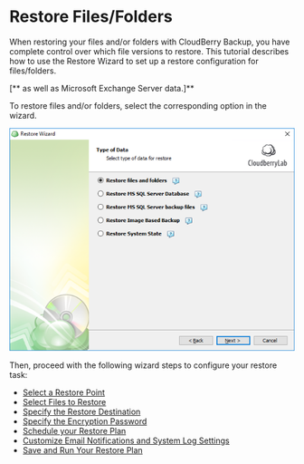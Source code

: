 # Restore Files/Folders

When restoring your files and/or folders with CloudBerry Backup, you have complete control over which file versions to restore. This tutorial describes how to use the Restore Wizard to set up a restore configuration for files/folders.

\[** as well as Microsoft Exchange Server data.\]**

To restore files and/or folders, select the corresponding option in the wizard.

![](../../../.gitbook/assets/restore-select-data-type-03-files-folders.png)

Then, proceed with the following wizard steps to configure your restore task:

* [Select a Restore Point](select-restore-point.md)
* [Select Files to Restore](select-files-to-restore.md)
* [Specify the Restore Destination](specify-restore-destination.md)
* [Specify the Encryption Password](https://github.com/robertzakiev/gitbook/tree/703d9f96af3546d5a85e17cd24df8e3834d130e4/chapter1/step-3-choose-data-to-restore/31-restore-filesfolders-or-ms-exchange-data/314-specify-the-encryption-password.md)
* [Schedule your Restore Plan](https://github.com/robertzakiev/gitbook/tree/703d9f96af3546d5a85e17cd24df8e3834d130e4/chapter1/step-3-choose-data-to-restore/31-restore-filesfolders-or-ms-exchange-data/315-schedule-your-restore-plan.md)
* [Customize Email Notifications and System Log Settings](https://github.com/robertzakiev/gitbook/tree/703d9f96af3546d5a85e17cd24df8e3834d130e4/chapter1/step-3-choose-data-to-restore/31-restore-filesfolders-or-ms-exchange-data/316-customize-email-notifications-and-system-log-settings.md)
* [Save and Run Your Restore Plan](https://github.com/robertzakiev/gitbook/tree/703d9f96af3546d5a85e17cd24df8e3834d130e4/chapter1/step-3-choose-data-to-restore/31-restore-filesfolders-or-ms-exchange-data/317-save-and-run-your-restore-plan.md)

